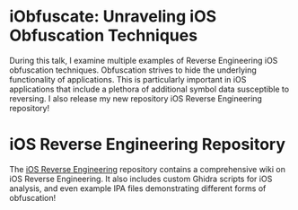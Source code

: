 # iObfuscate: Unraveling iOS Obfuscation Techniques

During this talk, I examine multiple examples of Reverse Engineering iOS obfuscation techniques. Obfuscation strives to hide the underlying functionality of applications. This is particularly important in iOS applications that include a plethora of additional symbol data susceptible to reversing. I also release my new repository iOS Reverse Engineering repository!

# iOS Reverse Engineering Repository
The [iOS Reverse Engineering](https://github.com/LaurieWired/iOS_Reverse_Engineering) repository contains a comprehensive wiki on iOS Reverse Engineering. It also includes custom Ghidra scripts for iOS analysis, and even example IPA files demonstrating different forms of obfuscation!
